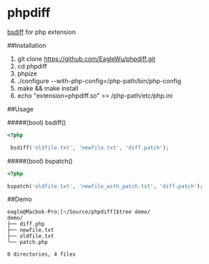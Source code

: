 phpdiff
=======

[bsdiff](http://www.daemonology.net/bsdiff/ "bsdiff") for php extension

##Installation

1. git clone https://github.com/EagleWu/phpdiff.git
2. cd phpdiff
3. phpize
4. ./configure --with-php-config=/php-path/bin/php-config
5. make && make install
6. echo "extension=phpdiff.so" >> /php-path/etc/php.ini

##Usage

#####(bool) bsdiff()

```php
<?php

 bsdiff('oldfile.txt', 'newfile.txt', 'diff.patch');

```

#####(bool) bspatch()

```php
<?php

bspatch('oldfile.txt', 'newfile_with_patch.txt', 'diff.patch');

```

##Demo

```shell
eagle@Macbok-Pro:[~/Source/phpdiff]$tree demo/
demo/
├── diff.php
├── newfile.txt
├── oldfile.txt
└── patch.php

0 directories, 4 files
```

